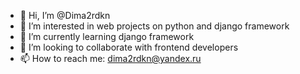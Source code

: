 - 👋 Hi, I’m @Dima2rdkn
- 👀 I’m interested in web projects on python and django framework
- 🌱 I’m currently learning django framework
- 💞️ I’m looking to collaborate with frontend developers
- 📫 How to reach me: dima2rdkn@yandex.ru

<!---
Dima2rdkn/Dima2rdkn is a ✨ special ✨ repository because its `README.md` (this file) appears on your GitHub profile.
You can click the Preview link to take a look at your changes.
--->
